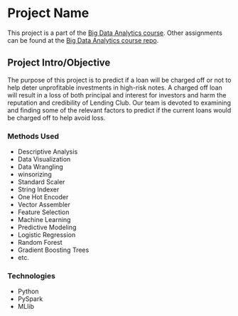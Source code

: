 # Project Name
This project is a part of the [Big Data Analytics course](https://github.com/harper-he/Python/tree/master/Big%20Data%20Analytics#course-information).  Other assignments can be found at the [Big Data Analytics course repo](https://github.com/harper-he/Python/tree/master/Big%20Data%20Analytics).

## Project Intro/Objective
The purpose of this project is to predict if a loan will be charged off or not to help deter
unprofitable investments in high-risk notes. A charged off loan will result in a loss of both principal and interest for investors and harm the reputation and credibility of Lending Club. Our team is devoted to examining and finding some of the relevant factors to predict if the current loans would be
charged off to help avoid loss.

### Methods Used
* Descriptive Analysis
* Data Visualization
* Data Wrangling
* winsorizing
* Standard Scaler
* String Indexer
* One Hot Encoder
* Vector Assembler
* Feature Selection
* Machine Learning
* Predictive Modeling
* Logistic Regression
* Random Forest
* Gradient Boosting Trees
* etc.

### Technologies
* Python
* PySpark
* MLlib


